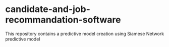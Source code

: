 # candidate-and-job-recommandation-software
This repository contains a predictive model creation using Siamese Network predictive model 
